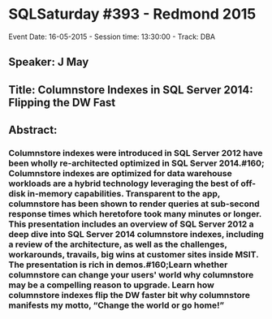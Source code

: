 # SQLSaturday #393 - Redmond 2015
Event Date: 16-05-2015 - Session time: 13:30:00 - Track: DBA
## Speaker: J May
## Title: Columnstore Indexes in SQL Server 2014: Flipping the DW Fast
## Abstract:
### Columnstore indexes were introduced in SQL Server 2012  have been wholly re-architected  optimized in SQL Server 2014.#160; Columnstore indexes are optimized for data warehouse workloads  are a hybrid technology leveraging the best of off-disk  in-memory capabilities. Transparent to the app, columnstore has been shown to render queries at sub-second response times which heretofore took many minutes or longer. This presentation includes an overview of SQL Server 2012  a deep dive into SQL Server 2014 columnstore indexes, including a review of the architecture, as well as the challenges, workarounds, travails, big wins at customer sites  inside MSIT. The presentation is rich in demos.#160;Learn whether columnstore can change your users' world  why columnstore may be a compelling reason to upgrade. Learn how columnstore indexes flip the DW faster bit  why columnstore manifests my motto, “Change the world or go home!” 
